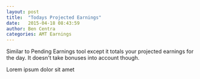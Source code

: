 ```yaml
---
layout: post
title:  "Todays Projected Earnings"
date:   2015-04-18 08:43:59
author: Ben Centra
categories: AMT Earnings
---
```


Similar to Pending Earnings tool except it totals your projected earnings for the day. It doesn't take bonuses into account though.

Lorem ipsum dolor sit amet
